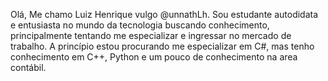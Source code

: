 Olá, Me chamo Luiz Henrique vulgo @unnathLh.
Sou estudante autodidata e entusiasta no mundo da tecnologia buscando conhecimento, principalmente tentando me especializar e ingressar no mercado de trabalho. 
A princípio estou procurando me especializar em C#, mas tenho conhecimento em C++, Python e um pouco de conhecimento na area contábil.
